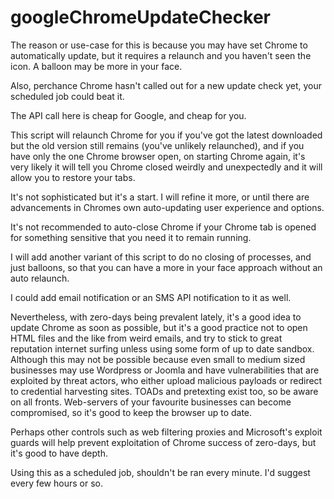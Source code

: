 # googleChromeUpdateChecker

The reason or use-case for this is because you may have set Chrome to automatically update, but it requires a relaunch and you haven't seen the icon. A balloon may be more in your face. 

Also, perchance Chrome hasn't called out for a new update check yet, your scheduled job could beat it. 

The API call here is cheap for Google, and cheap for you. 

This script will relaunch Chrome for you if you've got the latest downloaded but the old version still remains (you've unlikely relaunched), and if you have only the one Chrome browser open, on starting Chrome again, it's very likely it will tell you Chrome closed weirdly and unexpectedly and it will allow you to restore your tabs. 

It's not sophisticated but it's a start.  I will refine it more, or until there are advancements in Chromes own auto-updating user experience and options. 

It's not recommended to auto-close Chrome if your Chrome tab is opened for something sensitive that you need it to remain running. 

I will add another variant of this script to do no closing of processes, and just balloons, so that you can have a more in your face approach without an auto relaunch. 

I could add email notification or an SMS API notification to it as well. 

Nevertheless, with zero-days being prevalent lately, it's a good idea to update Chrome as soon as possible, but it's a good practice not to open HTML files and the like from weird emails, and try to stick to great reputation internet surfing unless using some form of up to date sandbox.  Although this may not be possible because even small to medium sized businesses may use Wordpress or Joomla and have vulnerabilities that are exploited by threat actors, who either upload malicious payloads or redirect to credential harvesting sites. TOADs and pretexting exist too, so be aware on all fronts.  Web-servers of your favourite businesses can become compromised, so it's good to keep the browser up to date. 

Perhaps other controls such as web filtering proxies and Microsoft's exploit guards will help prevent exploitation of Chrome success of zero-days, but it's good to have depth. 

Using this as a scheduled job, shouldn't be ran every minute. I'd suggest every few hours or so. 
